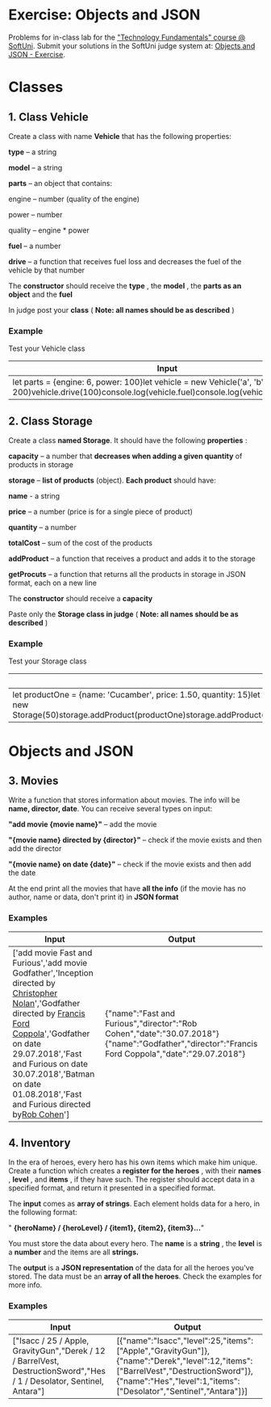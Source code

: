 # Exercise: Objects and JSON

Problems for in-class lab for the [&quot;Technology Fundamentals&quot; course @ SoftUni](https://softuni.bg/trainings/2056/technology-fundamental-september-2018#lesson-9616).
 Submit your solutions in the SoftUni judge system at: [Objects and JSON - Exercise](https://judge.softuni.bg/Contests/1322/Objects-and-JSON-Exercise).

# Classes

## 1. Class Vehicle

Create a class with name **Vehicle** that has the following properties:

**type** – a string

**model** – a string

**parts** – an object that contains:

engine – number (quality of the engine)

power – number

quality – engine \* power

**fuel** – a number

**drive** – a function that receives fuel loss and decreases the fuel of the vehicle by that number

The **constructor** should receive the **type** , the **model** , the **parts as an object** and the **fuel**

In judge post your **class** ( **Note: all names should be as described** )

### Example

Test your Vehicle class

| **Input** | **Output** |
| --- | --- |
| let parts = {engine: 6, power: 100}let vehicle = new Vehicle(&#39;a&#39;, &#39;b&#39;, parts, 200)vehicle.drive(100)console.log(vehicle.fuel)console.log(vehicle.parts.quality) | 100600 |

## 2. Class Storage

Create a class **named Storage**. It should have the following **properties** :

**capacity** – a number that **decreases when adding a given quantity** of products in storage

**storage** – **list of products** (object). **Each product** should have:

**name** - a string

**price** – a number (price is for a single piece of product)

**quantity** – a number

**totalCost** – sum of the cost of the products

**addProduct** – a function that receives a product and adds it to the storage

**getProcuts** – a function that returns all the products in storage in JSON format, each on a new line

The **constructor** should receive a **capacity**

Paste only the **Storage class in judge** ( **Note: all names should be as described** )

### Example

Test your Storage class

| **Input** | **Output** |
| --- | --- |
| let productOne = {name: &#39;Cucamber&#39;, price: 1.50, quantity: 15}let productTwo = {name: &#39;Tomato&#39;, price: 0.90, quantity: 25}let productThree = {name: &#39;Bread&#39;, price: 1.10, quantity: 8}let storage = new Storage(50)storage.addProduct(productOne)storage.addProduct(productTwo)storage.addProduct(productThree)storage.getProducts()console.log(storage.capacity)console.log(storage.totalCost) | {&quot;name&quot;:&quot;Cucamber&quot;,&quot;price&quot;:1.5,&quot;quantity&quot;:15}{&quot;name&quot;:&quot;Tomato&quot;,&quot;price&quot;:0.9,&quot;quantity&quot;:25}{&quot;name&quot;:&quot;Bread&quot;,&quot;price&quot;:1.1,&quot;quantity&quot;:8}253.8 |

# Objects and JSON

## 3. Movies

Write a function that stores information about movies. The info will be **name, director, date**. You can receive several types on input:

**&quot;add movie {movie name}&quot;** – add the movie

**&quot;{movie name} directed by {director}&quot;** – check if the movie exists and then add the director

**&quot;{movie name} on date {date}&quot;** – check if the movie exists and then add the date

At the end print all the movies that have **all the info** (if the movie has no author, name or data, don&#39;t print it) in **JSON format**

### Examples

| **Input** | **Output** |
| --- | --- |
| [&#39;add movie Fast and Furious&#39;,&#39;add movie Godfather&#39;,&#39;Inception directed by [Christopher Nolan](https://www.imdb.com/name/nm0634240/?ref_=tt_ov_dr)&#39;,&#39;Godfather directed by [Francis Ford Coppola](https://www.imdb.com/name/nm0000338/?ref_=tt_ov_dr)&#39;,&#39;Godfather on date 29.07.2018&#39;,&#39;Fast and Furious on date 30.07.2018&#39;,&#39;Batman on date 01.08.2018&#39;,&#39;Fast and Furious directed by[Rob Cohen](https://www.imdb.com/name/nm0003418/?ref_=tt_ov_dr)&#39;] | {&quot;name&quot;:&quot;Fast and Furious&quot;,&quot;director&quot;:&quot;Rob Cohen&quot;,&quot;date&quot;:&quot;30.07.2018&quot;}{&quot;name&quot;:&quot;Godfather&quot;,&quot;director&quot;:&quot;Francis Ford Coppola&quot;,&quot;date&quot;:&quot;29.07.2018&quot;} |


## 4. Inventory

In the era of heroes, every hero has his own items which make him unique. Create a function which creates a **register for the heroes** , with their **names** , **level** , and **items** , if they have such. The register should accept data in a specified format, and return it presented in a specified format.

The **input** comes as **array of strings**. Each element holds data for a hero, in the following format:

&quot; **{heroName} / {heroLevel} / {item1}, {item2}, {item3}...**&quot;

You must store the data about every hero. The **name** is a **string** , the **level** is a **number** and the items are all **strings.**

The **output** is a **JSON representation** of the data for all the heroes you&#39;ve stored. The data must be an **array of all the heroes**. Check the examples for more info.

### Examples

| **Input** | **Output** |
| --- | --- |
| [&quot;Isacc / 25 / Apple, GravityGun&quot;,&quot;Derek / 12 / BarrelVest, DestructionSword&quot;,&quot;Hes / 1 / Desolator, Sentinel, Antara&quot;] | [{&quot;name&quot;:&quot;Isacc&quot;,&quot;level&quot;:25,&quot;items&quot;:[&quot;Apple&quot;,&quot;GravityGun&quot;]},{&quot;name&quot;:&quot;Derek&quot;,&quot;level&quot;:12,&quot;items&quot;:[&quot;BarrelVest&quot;,&quot;DestructionSword&quot;]},{&quot;name&quot;:&quot;Hes&quot;,&quot;level&quot;:1,&quot;items&quot;:[&quot;Desolator&quot;,&quot;Sentinel&quot;,&quot;Antara&quot;]}] |

